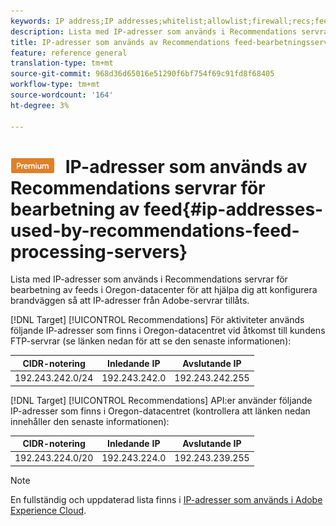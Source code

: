 ```yaml
---
keywords: IP address;IP addresses;whitelist;allowlist;firewall;recs;feed;servers;adobe marketing cloud;recommendations
description: Lista med IP-adresser som används i Recommendations servrar för bearbetning av feeds i Oregon-datacenter för att hjälpa dig att konfigurera brandväggen så att IP-adresser från Adobe-servrar tillåts.
title: IP-adresser som används av Recommendations feed-bearbetningsservrar
feature: reference general
translation-type: tm+mt
source-git-commit: 968d36d65016e51290f6bf754f69c91fd8f68405
workflow-type: tm+mt
source-wordcount: '164'
ht-degree: 3%

---
```



# ![PREMIUM](/help/assets/premium.png) IP-adresser som används av Recommendations servrar för bearbetning av feed{#ip-addresses-used-by-recommendations-feed-processing-servers}

Lista med IP-adresser som används i Recommendations servrar för bearbetning av feeds i Oregon-datacenter för att hjälpa dig att konfigurera brandväggen så att IP-adresser från Adobe-servrar tillåts.

[!DNL Target] [!UICONTROL Recommendations] För aktiviteter används följande IP-adresser som finns i Oregon-datacentret vid åtkomst till kundens FTP-servrar (se länken nedan för att se den senaste informationen):

| CIDR-notering | Inledande IP | Avslutande IP |
|---|---|---|
| 192.243.242.0/24 | 192.243.242.0 | 192.243.242.255 |

[!DNL Target] [!UICONTROL Recommendations] API:er använder följande IP-adresser som finns i Oregon-datacentret (kontrollera att länken nedan innehåller den senaste informationen):

| CIDR-notering | Inledande IP | Avslutande IP |
|---|---|---|
| 192.243.224.0/20 | 192.243.224.0 | 192.243.239.255 |

>[!NOTE]
>
>En fullständig och uppdaterad lista finns i [IP-adresser som används i Adobe Experience Cloud](https://helpx.adobe.com/analytics/kb/adobe-ip-addresses.html).

